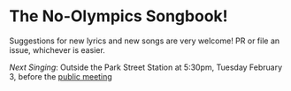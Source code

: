 # The No-Olympics Songbook!

Suggestions for new lyrics and new songs are very welcome!
PR or file an issue, whichever is easier.

*Next Singing*: Outside the Park Street Station at 
5:30pm, Tuesday February 3, before the
[public meeting](http://www.nobostonolympics.org/mayoral_public_meetings)
